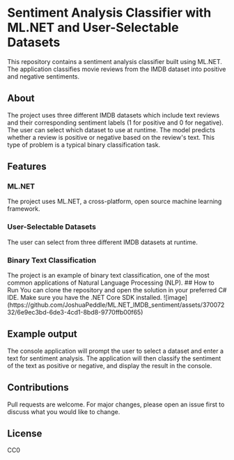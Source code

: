 # Sentiment Analysis Classifier with ML.NET and User-Selectable Datasets
This repository contains a sentiment analysis classifier built using ML.NET. The application classifies movie reviews from the IMDB dataset into positive and negative sentiments.

## About
The project uses three different IMDB datasets which include text reviews and their corresponding sentiment labels (1 for positive and 0 for negative). The user can select which dataset to use at runtime. The model predicts whether a review is positive or negative based on the review's text. This type of problem is a typical binary classification task.

## Features
<h3>ML.NET</h3> The project uses ML.NET, a cross-platform, open source machine learning framework.
<h3>User-Selectable Datasets</h3> The user can select from three different IMDB datasets at runtime.
<h3>Binary Text Classification</h3> The project is an example of binary text classification, one of the most common applications of Natural Language Processing (NLP).
## How to Run
You can clone the repository and open the solution in your preferred C# IDE. Make sure you have the .NET Core SDK installed.
![image](https://github.com/JoshuaPeddle/ML.NET_IMDB_sentiment/assets/37007232/6e9ec3bd-6de3-4cd1-8bd8-9770ffb00f65)

## Example output
The console application will prompt the user to select a dataset and enter a text for sentiment analysis. The application will then classify the sentiment of the text as positive or negative, and display the result in the console.

## Contributions
Pull requests are welcome. For major changes, please open an issue first to discuss what you would like to change.

## License
CC0
